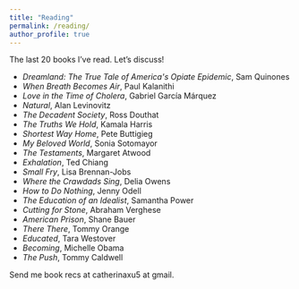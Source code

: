 ```yaml
---
title: "Reading"
permalink: /reading/
author_profile: true
---
```

The last 20 books I’ve read. Let’s discuss! 

* _Dreamland: The True Tale of America's Opiate Epidemic_, Sam Quinones
* _When Breath Becomes Air_, Paul Kalanithi
* _Love in the Time of Cholera_, Gabriel García Márquez
* _Natural_, Alan Levinovitz
* _The Decadent Society_, Ross Douthat
* _The Truths We Hold_, Kamala Harris
* _Shortest Way Home_, Pete Buttigieg
* _My Beloved World_, Sonia Sotomayor  
* _The Testaments_, Margaret Atwood
* _Exhalation_, Ted Chiang
* _Small Fry_, Lisa Brennan-Jobs
* _Where the Crawdads Sing_, Delia Owens
* _How to Do Nothing_, Jenny Odell
* _The Education of an Idealist_, Samantha Power
* _Cutting for Stone_, Abraham Verghese
* _American Prison_, Shane Bauer
* _There There_, Tommy Orange
* _Educated_, Tara Westover
* _Becoming_, Michelle Obama
* _The Push_, Tommy Caldwell

Send me book recs at catherinaxu5 at gmail. 
